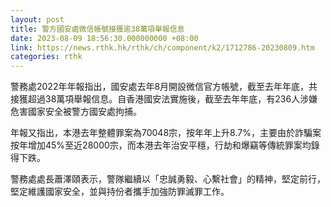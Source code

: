 ```yaml
---
layout: post
title: 警方國安處微信帳號接獲逾38萬項舉報信息
date: 2023-08-09 18:56:30.000000000 +08:00
link: https://news.rthk.hk/rthk/ch/component/k2/1712786-20230809.htm
categories: rthk
---
```


警務處2022年年報指出，國安處去年8月開設微信官方帳號，截至去年年底，共接獲超過38萬項舉報信息。自香港國安法實施後，截至去年年底，有236人涉嫌危害國家安全被警方國安處拘捕。

年報又指出，本港去年整體罪案為70048宗，按年年上升8.7%，主要由於詐騙案按年增加45%至近28000宗，而本港去年治安平穩，行劫和爆竊等傳統罪案均錄得下跌。

警務處處長蕭澤頤表示，警隊繼續以「忠誠勇毅、心繫社會」的精神，堅定前行，堅定維護國家安全，並與持份者攜手加強防罪滅罪工作。

